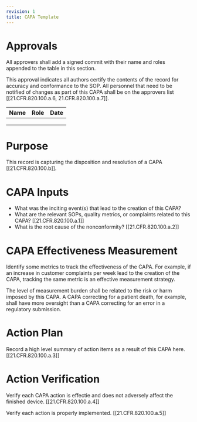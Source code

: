 ```yaml
---
revision: 1
title: CAPA Template
---
```


# Approvals

All approvers shall add a signed commit with their name and roles appended to the table in this section.

This approval indicates all authors certify the contents of the record for accuracy and conformance to the SOP. All personnel that need to be notified of changes as part of this CAPA shall be on the approvers list [[21.CFR.820.100.a.6, 21.CFR.820.100.a.7]]. 

| Name | Role | Date |
|---|---|---|
|      |      |      |
|      |      |      |
|      |      ||

# Purpose

This record is capturing the disposition and resolution of a CAPA [[21.CFR.820.100.b]].

# CAPA Inputs

- What was the inciting event(s) that lead to the creation of this CAPA?
- What are the relevant SOPs, quality metrics, or complaints related to this CAPA? [[21.CFR.820.100.a.1]]
- What is the root cause of the nonconformity? [[21.CFR.820.100.a.2]]

# CAPA Effectiveness Measurement

Identify some metrics to track the effectiveness of the CAPA. For example, if an increase in customer complaints per week lead to the creation of the CAPA, tracking the same metric is an effective measurement strategy.

The level of measurement burden shall be related to the risk or harm imposed by this CAPA. A CAPA correcting for a patient death, for example, shall have more oversight than a CAPA correcting for an error in a regulatory submission.

# Action Plan

Record a high level summary of action items as a result of this CAPA here. [[21.CFR.820.100.a.3]]

# Action Verification

Verify each CAPA action is effectie and does not adversely affect the finished device. [[21.CFR.820.100.a.4]]

Verify each action is properly implemented. [[21.CFR.820.100.a.5]]

